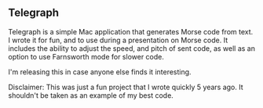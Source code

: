 ## Telegraph

Telegraph is a simple Mac application that generates Morse code from text. I wrote it for fun, and to use during a presentation on Morse code. It includes the ability to adjust the speed, and pitch of sent code, as well as an option to use Farnsworth mode for slower code.

I'm releasing this in case anyone else finds it interesting.

Disclaimer: This was just a fun project that I wrote quickly 5 years ago. It shouldn't be taken as an example of my best code.
